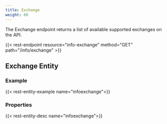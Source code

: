 ```yaml
---
title: Exchange
weight: 60
---
```


The Exchange endpoint returns a list of available supported exchanges on the API.

{{< rest-endpoint resource="info-exchange" method="GET" path="/info/exchange" >}}

## Exchange Entity

### Example
{{< rest-entity-example name="infoexchange">}}

### Properties
{{< rest-entity-desc name="infoexchange">}}

